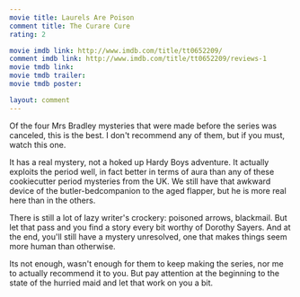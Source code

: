 ```yaml
---
movie title: Laurels Are Poison
comment title: The Curare Cure
rating: 2

movie imdb link: http://www.imdb.com/title/tt0652209/
comment imdb link: http://www.imdb.com/title/tt0652209/reviews-1
movie tmdb link: 
movie tmdb trailer: 
movie tmdb poster: 

layout: comment
---
```


Of the four Mrs Bradley mysteries that were made before the series was canceled, this is the best. I don't recommend any of them, but if you must, watch this one.

It has a real mystery, not a hoked up Hardy Boys adventure. It actually exploits the period well, in fact better in terms of aura than any of these cookiecutter period mysteries from the UK. We still have that awkward device of the butler-bedcompanion to the aged flapper, but he is more real here than in the others.

There is still a lot of lazy writer's crockery: poisoned arrows, blackmail. But let that pass and you find a story every bit worthy of Dorothy Sayers. And at the end, you'll still have a mystery unresolved, one that makes things seem more human than otherwise.

Its not enough, wasn't enough for them to keep making the series, nor me to actually recommend it to you. But pay attention at the beginning to the state of the hurried maid and let that work on you a bit.